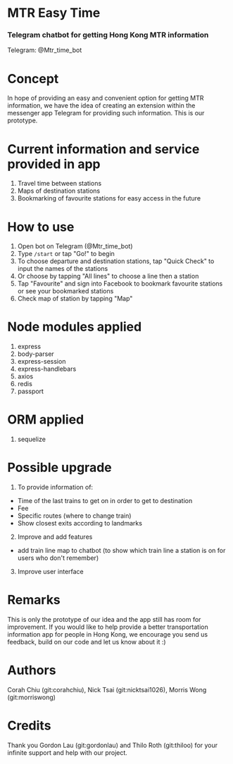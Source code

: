 # MTR Easy Time
### Telegram chatbot for getting Hong Kong MTR information
Telegram: @Mtr_time_bot

# Concept
In hope of providing an easy and convenient option for getting MTR information, we have the idea of creating an extension within the messenger app Telegram for providing such information. This is our prototype.

# Current information and service provided in app
1. Travel time between stations
2. Maps of destination stations
3. Bookmarking of favourite stations for easy access in the future

# How to use
1. Open bot on Telegram (@Mtr_time_bot)
2. Type `/start` or tap "Go!" to begin
3. To choose departure and destination stations, tap "Quick Check" to input the names of the stations
4. Or choose by tapping "All lines" to choose a line then a station 
5. Tap "Favourite" and sign into Facebook to bookmark favourite stations or see your bookmarked stations
6. Check map of station by tapping "Map"

# Node modules applied
1. express
2. body-parser
3. express-session
4. express-handlebars
5. axios
6. redis
7. passport

# ORM applied
1. sequelize

# Possible upgrade
1. To provide information of:
- Time of the last trains to get on in order to get to destination
- Fee
- Specific routes (where to change train)
- Show closest exits according to landmarks
2. Improve and add features
- add train line map to chatbot (to show which train line a station is on for users who don't remember)
3. Improve user interface

# Remarks
This is only the prototype of our idea and the app still has room for improvement. If you would like to help provide a better transportation information app for people in Hong Kong, we encourage you send us feedback, build on our code and let us know about it :)

# Authors
Corah Chiu (git:corahchiu), Nick Tsai (git:nicktsai1026), Morris Wong (git:morriswong)

# Credits
Thank you Gordon Lau (git:gordonlau) and Thilo Roth (git:thiloo) for your infinite support and help with our project.
